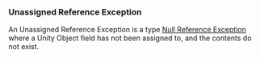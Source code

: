### Unassigned Reference Exception
An Unassigned Reference Exception is a type [Null Reference Exception](Null%20Reference%20Exception.md) where a Unity Object field has not been assigned to, and the contents do not exist.